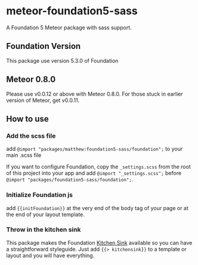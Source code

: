 # meteor-foundation5-sass

A Foundation 5 Meteor package with sass support.

## Foundation Version

This package use version 5.3.0 of Foundation

## Meteor 0.8.0

Please use v0.0.12 or above with Meteor 0.8.0. For those stuck in earlier version of Meteor, get v0.0.11.

## How to use

### Add the scss file

add `@import "packages/matthew:foundation5-sass/foundation";` to your main .scss file

If you want to configure Foundation, copy the `_settings.scss` from the root of this project into your app and add `@import "_settings.scss";` before `@import "packages/foundation5-sass/foundation";`.

### Initialize Foundation js

add `{{initFoundation}}` at the very end of the body tag of your page or at the end of your layout template.

### Throw in the kitchen sink
This package makes the Foundation [Kitchen Sink](foundation.zurb.com/docs/components/kitchen_sink.html) available so you can have a straightforward styleguide. Just add `{{> kitchensink}}` to a template or layout and you will have everything.
